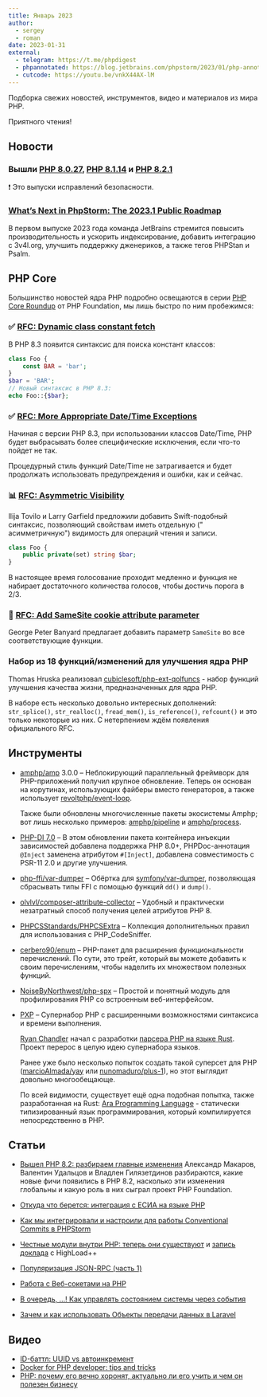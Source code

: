 ```yaml
---
title: Январь 2023
author:
  - sergey
  - roman
date: 2023-01-31
external:
  - telegram: https://t.me/phpdigest
  - phpannotated: https://blog.jetbrains.com/phpstorm/2023/01/php-annotated-january-2023/
  - cutcode: https://youtu.be/vnkX44AX-lM
---
```


Подборка свежих новостей, инструментов, видео и материалов из мира PHP.

Приятного чтения!

## Новости

### Вышли [PHP 8.0.27](https://www.php.net/archive/2023.php#2023-01-05-3), [PHP 8.1.14](https://www.php.net/archive/2023.php#2023-01-05-1) и [PHP 8.2.1](https://www.php.net/archive/2023.php#2023-01-05-2)

❗ Это выпуски исправлений безопасности.

### [What’s Next in PhpStorm: The 2023.1 Public Roadmap](https://blog.jetbrains.com/phpstorm/2023/01/what-s-next-in-phpstorm-the-2023-1-public-roadmap/)

В первом выпуске 2023 года команда JetBrains стремится повысить производительность и ускорить индексирование, добавить
интеграцию с 3v4l.org, улучшить поддержку дженериков, а также тегов PHPStan и Psalm.

## PHP Core

Большинство новостей ядра PHP подробно освещаются в
серии [PHP Core Roundup](https://thephp.foundation/blog/tag/roundup/) от PHP Foundation, мы лишь быстро по ним
пробежимся:

### ✅ [RFC: Dynamic class constant fetch](https://wiki.php.net/rfc/dynamic_class_constant_fetch)

В PHP 8.3 появится синтаксис для поиска констант классов:

```php
class Foo {
    const BAR = 'bar';
}
$bar = 'BAR';
// Новый синтаксис в PHP 8.3:
echo Foo::{$bar};
```

### ✅ [RFC: More Appropriate Date/Time Exceptions](https://wiki.php.net/rfc/datetime-exceptions)

Начиная с версии PHP 8.3, при использовании классов Date/Time, PHP будет выбрасывать более специфические исключения,
если что-то пойдет не так.

Процедурный стиль функций Date/Time не затрагивается и будет продолжать использовать предупреждения и ошибки, как и
сейчас.

### 📊 [RFC: Asymmetric Visibility](https://wiki.php.net/rfc/asymmetric-visibility)

Ilija Tovilo и Larry Garfield предложили добавить Swift-подобный синтаксис, позволяющий свойствам иметь отдельную ("
асимметричную") видимость для операций чтения и записи.

```php
class Foo {
    public private(set) string $bar;
}
```

В настоящее время голосование проходит медленно и функция не набирает достаточного количества голосов, чтобы достичь
порога в 2/3.

### 📣 [RFC: Add SameSite cookie attribute parameter](https://wiki.php.net/rfc/same-site-parameter)

George Peter Banyard предлагает добавить параметр `SameSite` во все соответствующие функции.

### Набор из 18 функций/изменений для улучшения ядра PHP

Thomas Hruska реализовал [cubiclesoft/php-ext-qolfuncs](https://github.com/cubiclesoft/php-ext-qolfuncs) - набор функций
улучшения качества жизни, предназначенных для ядра PHP.

В наборе есть несколько довольно интересных
дополнений: `str_splice()`, `str_realloc()`, `fread_mem()`, `is_reference()`, `refcount()` и это только некоторые из
них. С нетерпением ждём появления официального RFC.

## Инструменты

- [amphp/amp](https://github.com/amphp/amp) 3.0.0 – Неблокирующий параллельный фреймворк для PHP-приложений получил
  крупное обновление. Теперь он основан на корутинах, использующих файберы вместо генераторов, а также
  использует [revoltphp/event-loop](https://github.com/revoltphp/event-loop).

  Также были обновлены многочисленные пакеты экосистемы Amphp; вот лишь несколько примеров: [amphp/pipeline](https://github.com/amphp/pipeline) и [amphp/process](https://github.com/amphp/process).

- [PHP-DI 7.0](https://github.com/PHP-DI/PHP-DI/releases/tag/7.0.0) – В этом обновлении пакета контейнера инъекции
  зависимостей добавлена поддержка PHP 8.0+, PHPDoc-аннотация `@Inject` заменена атрибутом `#[Inject]`, добавлена
  совместимость с PSR-11 2.0 и другие улучшения.

- [php-ffi/var-dumper](https://github.com/php-ffi/var-dumper) – Обёртка
  для [symfony/var-dumper](https://github.com/symfony/var-dumper), позволяющая сбрасывать типы FFI с помощью
  функций `dd()` и `dump()`.

- [olvlvl/composer-attribute-collector](https://github.com/olvlvl/composer-attribute-collector/) – Удобный и практически
  незатратный способ получения целей атрибутов PHP 8.

- [PHPCSStandards/PHPCSExtra](https://github.com/PHPCSStandards/PHPCSExtra#sniffs) – Коллекция дополнительных правил для
  использования с PHP_CodeSniffer.

- [cerbero90/enum](https://github.com/cerbero90/enum) – PHP-пакет для расширения функциональности перечислений. По сути,
  это трейт, который вы можете добавить к своим перечислениям, чтобы наделить их множеством полезных функций.

- [NoiseByNorthwest/php-spx](https://github.com/NoiseByNorthwest/php-spx) – Простой и понятный модуль для профилирования
  PHP со встроенным веб-интерфейсом.

- [PXP](https://pxplang.org/) – Супернабор PHP с расширенными возможностями синтаксиса и времени выполнения.

  [Ryan Chandler](https://twitter.com/ryangjchandler) начал с
  разработки [парсера PHP на языке Rust](https://github.com/php-rust-tools/parser). Проект перерос в целую идею
  супернабора языков.

  Ранее уже было несколько попыток создать такой суперсет для
  PHP ([marcioAlmada/yay](https://github.com/marcioAlmada/yay)
  или [nunomaduro/plus-1](https://github.com/nunomaduro/plus-1)), но этот выглядит довольно многообещающе.

  По всей видимости, существует ещё одна подобная попытка, также разработанная на
  Rust: [Ara Programming Language](https://github.com/ara-lang) - статически типизированный язык программирования,
  который компилируется непосредственно в PHP.

## Статьи

- [Вышел PHP 8.2: разбираем главные изменения](https://habr.com/ru/company/hexlet/blog/705194/)
  Александр Макаров, Валентин Удальцов и Владлен Гилязетдинов разбираются, какие новые фичи появились в PHP 8.2,
  насколько эти изменения глобальны и какую роль в них сыграл проект РHP Foundation.

- [Откуда что берется: интеграция с ЕСИА на языке PHP](https://habr.com/ru/company/ubrr/blog/703466/)
- [Как мы интегрировали и настроили для работы Conventional Commits в PHPStorm](https://habr.com/ru/post/706772/)
- [Честные модули внутри PHP: теперь они существуют](https://habr.com/ru/company/vk/blog/705998/)
  и [запись доклада](https://youtu.be/X_T3UgFUsw4) с HighLoad++
- [Популяризация JSON-RPC (часть 1)](https://habr.com/ru/post/709362/)
- [Работа с Веб-сокетами на PHP](https://habr.com/ru/post/709448/)
- [В очередь, ...! Как управлять состоянием системы через события](https://habr.com/ru/post/699492/)
- [Зачем и как использовать Объекты передачи данных в Laravel](https://laravel.demiart.ru/data-transfer-objects-in-laravel-why-and-how/)

## Видео

- [ID-баттл: UUID vs автоинкремент](https://youtu.be/Xr_SNd9LIng)
- [Docker for PHP developer: tips and tricks](https://youtu.be/6ZwLi3vKbcw)
- [PHP: почему его вечно хоронят, актуально ли его учить и чем он полезен бизнесу](https://youtu.be/vSCV3wNVOH0)
